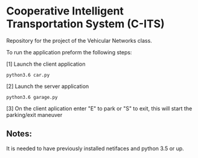 # Cooperative Intelligent Transportation System (C-ITS)

Repository for the project of the Vehicular Networks class.


To run the application preform the following steps:


[1] Launch the client application

```
python3.6 car.py
```


[2] Launch the server application

```
python3.6 garage.py
```

[3] On the client aplication enter "E" to park or "S" to exit, this will start the parking/exit maneuver 



## Notes:

It is needed to have previously installed netifaces and python 3.5 or up.

